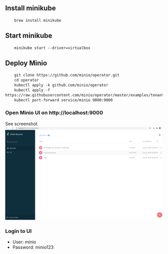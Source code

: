 ## Install minikube
```
    brew install minikube
```
## Start minikube
```
    minikube start --driver=virtualbox
```
## Deploy Minio 
```
    git clone https://github.com/minio/operator.git
    cd operator
    kubectl apply -k github.com/minio/operator
    kubectl apply -f https://raw.githubusercontent.com/minio/operator/master/examples/tenant.yaml
    kubectl port-forward service/minio 9000:9000
```
### Open Minio UI on http://localhost:9000
See screenshot ![minio](minio.png)
### Login to UI
- User: minio
- Password: minio123
